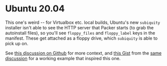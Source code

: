 Ubuntu 20.04
============

This one's weird -- for Virtualbox etc. local builds, Ubuntu's new `subiquity`
installer isn't able to see the HTTP server that Packer starts (to grab the
autoinstall files), so you'll see `floppy_files` and `floppy_label` keys in the
manifest. These get attached as a floppy drive, which `subiquity` is able to
pick up on.

See [this discussion on Github](https://github.com/hashicorp/packer/issues/9115)
for more context, and [this
Gist](https://gist.github.com/DVAlexHiggs/03cdbef887736f03dcfe6d1749c18669) from
the [same
discussion](https://github.com/hashicorp/packer/issues/9115#issuecomment-678144803)
for a working example that inspired this one.
